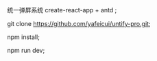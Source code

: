 统一弹屏系统 create-react-app + antd ;

git clone https://github.com/yafeicui/untify-pro.git;

npm install;

npm run dev;
